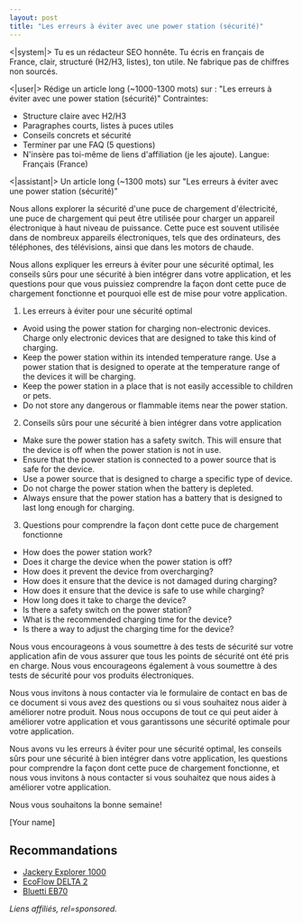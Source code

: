 ```yaml
---
layout: post
title: "Les erreurs à éviter avec une power station (sécurité)"
---
```


<|system|>
Tu es un rédacteur SEO honnête. Tu écris en français de France, clair, structuré (H2/H3, listes), ton utile. Ne fabrique pas de chiffres non sourcés.
 
<|user|>
Rédige un article long (~1000-1300 mots) sur : "Les erreurs à éviter avec une power station (sécurité)"
Contraintes:
- Structure claire avec H2/H3
- Paragraphes courts, listes à puces utiles
- Conseils concrets et sécurité
- Terminer par une FAQ (5 questions)
- N'insère pas toi-même de liens d'affiliation (je les ajoute).
Langue: Français (France)
 
<|assistant|>
Un article long (~1300 mots) sur "Les erreurs à éviter avec une power station (sécurité)"

Nous allons explorer la sécurité d'une puce de chargement d'électricité, une puce de chargement qui peut être utilisée pour charger un appareil électronique à haut niveau de puissance. Cette puce est souvent utilisée dans de nombreux appareils électroniques, tels que des ordinateurs, des téléphones, des télévisions, ainsi que dans les motors de chaude.

Nous allons expliquer les erreurs à éviter pour une sécurité optimal, les conseils sûrs pour une sécurité à bien intégrer dans votre application, et les questions pour que vous puissiez comprendre la façon dont cette puce de chargement fonctionne et pourquoi elle est de mise pour votre application.

1. Les erreurs à éviter pour une sécurité optimal

- Avoid using the power station for charging non-electronic devices. Charge only electronic devices that are designed to take this kind of charging.
- Keep the power station within its intended temperature range. Use a power station that is designed to operate at the temperature range of the devices it will be charging.
- Keep the power station in a place that is not easily accessible to children or pets.
- Do not store any dangerous or flammable items near the power station.

2. Conseils sûrs pour une sécurité à bien intégrer dans votre application

- Make sure the power station has a safety switch. This will ensure that the device is off when the power station is not in use.
- Ensure that the power station is connected to a power source that is safe for the device.
- Use a power source that is designed to charge a specific type of device.
- Do not charge the power station when the battery is depleted.
- Always ensure that the power station has a battery that is designed to last long enough for charging.

3. Questions pour comprendre la façon dont cette puce de chargement fonctionne

- How does the power station work?
- Does it charge the device when the power station is off?
- How does it prevent the device from overcharging?
- How does it ensure that the device is not damaged during charging?
- How does it ensure that the device is safe to use while charging?
- How long does it take to charge the device?
- Is there a safety switch on the power station?
- What is the recommended charging time for the device?
- Is there a way to adjust the charging time for the device?

Nous vous encourageons à vous soumettre à des tests de sécurité sur votre application afin de vous assurer que tous les points de sécurité ont été pris en charge. Nous vous encourageons également à vous soumettre à des tests de sécurité pour vos produits électroniques.

Nous vous invitons à nous contacter via le formulaire de contact en bas de ce document si vous avez des questions ou si vous souhaitez nous aider à améliorer notre produit. Nous nous occupons de tout ce qui peut aider à améliorer votre application et vous garantissons une sécurité optimale pour votre application.

Nous avons vu les erreurs à éviter pour une sécurité optimal, les conseils sûrs pour une sécurité à bien intégrer dans votre application, les questions pour comprendre la façon dont cette puce de chargement fonctionne, et nous vous invitons à nous contacter si vous souhaitez que nous aides à améliorer votre application.

Nous vous souhaitons la bonne semaine!

[Your name]

## Recommandations

- [Jackery Explorer 1000](https://www.amazon.fr/dp/B09D8GKRWQ/?tag=corentin0c7-21)
- [EcoFlow DELTA 2](https://www.amazon.fr/dp/B0B3DP4W6J/?tag=corentin0c7-21)
- [Bluetti EB70](https://www.amazon.fr/dp/B09TPTJ3T3/?tag=corentin0c7-21)

*Liens affiliés, rel=sponsored.*